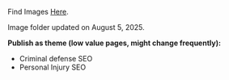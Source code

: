 Find Images [Here](https://drive.google.com/drive/folders/19L6tRee9WRWCqu88I4xo8OT5sGEi-AOE?usp=drive_link). 

Image folder updated on August 5, 2025.


**Publish as theme (low value pages, might change frequently):**
- Criminal defense SEO
- Personal Injury SEO
